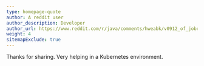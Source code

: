 ```yaml
---
type: homepage-quote
author: A reddit user
author_description: Developer
author_url: https://www.reddit.com/r/java/comments/hweabk/v0912_of_jobrunr_a_distributed_job_scheduling/#t1_fziies4
weight: 4
sitemapExclude: true
---
```

Thanks for sharing. Very helping in a Kubernetes environment.